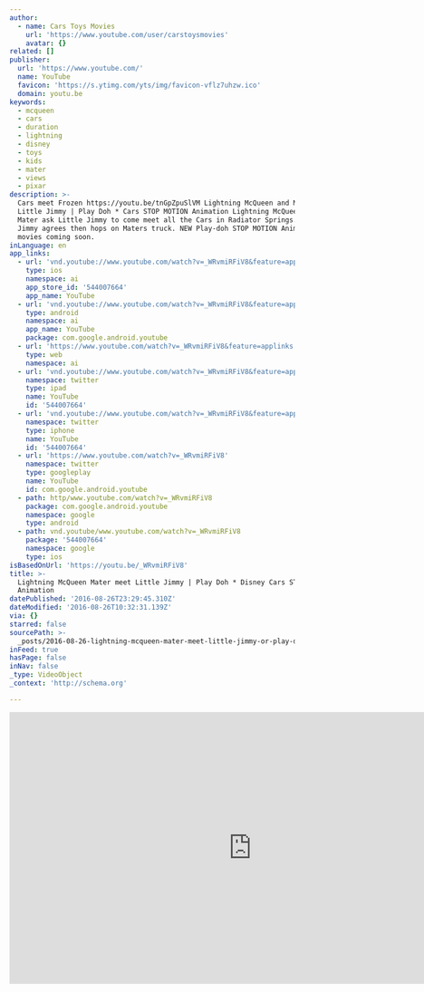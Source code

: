 ```yaml
---
author:
  - name: Cars Toys Movies
    url: 'https://www.youtube.com/user/carstoysmovies'
    avatar: {}
related: []
publisher:
  url: 'https://www.youtube.com/'
  name: YouTube
  favicon: 'https://s.ytimg.com/yts/img/favicon-vflz7uhzw.ico'
  domain: youtu.be
keywords:
  - mcqueen
  - cars
  - duration
  - lightning
  - disney
  - toys
  - kids
  - mater
  - views
  - pixar
description: >-
  Cars meet Frozen https://youtu.be/tnGpZpuSlVM Lightning McQueen and Mater meet
  Little Jimmy | Play Doh * Cars STOP MOTION Animation Lightning McQueen and
  Mater ask Little Jimmy to come meet all the Cars in Radiator Springs. Little
  Jimmy agrees then hops on Maters truck. NEW Play-doh STOP MOTION Animation
  movies coming soon.
inLanguage: en
app_links:
  - url: 'vnd.youtube://www.youtube.com/watch?v=_WRvmiRFiV8&feature=applinks'
    type: ios
    namespace: ai
    app_store_id: '544007664'
    app_name: YouTube
  - url: 'vnd.youtube://www.youtube.com/watch?v=_WRvmiRFiV8&feature=applinks'
    type: android
    namespace: ai
    app_name: YouTube
    package: com.google.android.youtube
  - url: 'https://www.youtube.com/watch?v=_WRvmiRFiV8&feature=applinks'
    type: web
    namespace: ai
  - url: 'vnd.youtube://www.youtube.com/watch?v=_WRvmiRFiV8&feature=applinks'
    namespace: twitter
    type: ipad
    name: YouTube
    id: '544007664'
  - url: 'vnd.youtube://www.youtube.com/watch?v=_WRvmiRFiV8&feature=applinks'
    namespace: twitter
    type: iphone
    name: YouTube
    id: '544007664'
  - url: 'https://www.youtube.com/watch?v=_WRvmiRFiV8'
    namespace: twitter
    type: googleplay
    name: YouTube
    id: com.google.android.youtube
  - path: http/www.youtube.com/watch?v=_WRvmiRFiV8
    package: com.google.android.youtube
    namespace: google
    type: android
  - path: vnd.youtube/www.youtube.com/watch?v=_WRvmiRFiV8
    package: '544007664'
    namespace: google
    type: ios
isBasedOnUrl: 'https://youtu.be/_WRvmiRFiV8'
title: >-
  Lightning McQueen Mater meet Little Jimmy | Play Doh * Disney Cars STOP MOTION
  Animation
datePublished: '2016-08-26T23:29:45.310Z'
dateModified: '2016-08-26T10:32:31.139Z'
via: {}
starred: false
sourcePath: >-
  _posts/2016-08-26-lightning-mcqueen-mater-meet-little-jimmy-or-play-doh-disne.md
inFeed: true
hasPage: false
inNav: false
_type: VideoObject
_context: 'http://schema.org'

---
```

<iframe src="https://cdn.embedly.com/widgets/media.html?src=https%3A%2F%2Fwww.youtube.com%2Fembed%2F_WRvmiRFiV8%3Ffeature%3Doembed&amp;url=http%3A%2F%2Fwww.youtube.com%2Fwatch%3Fv%3D_WRvmiRFiV8&amp;image=https%3A%2F%2Fi.ytimg.com%2Fvi%2F_WRvmiRFiV8%2Fhqdefault.jpg&amp;key=b7d04c9b404c499eba89ee7072e1c4f7&amp;type=text%2Fhtml&amp;schema=youtube" width="854" height="480" scrolling="no" frameborder="0" allowfullscreen="" style=""></iframe>